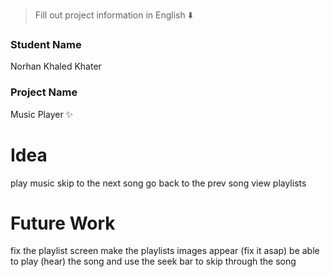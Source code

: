 
> Fill out project information in English ⬇️
### Student Name
Norhan Khaled Khater

### Project Name
Music Player :sparkles: 

# Idea
play music
skip to the next song
go back to the prev song
view playlists






# Future Work 
fix the playlist screen
make the playlists images appear (fix it asap)
be able to play (hear) the song and use the seek bar to skip through the song 



